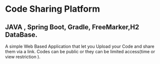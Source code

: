 # Code Sharing Platform
## JAVA , Spring Boot, Gradle, FreeMarker,H2 DataBase.
A simple Web Based Application that let you Upload your Code and share them via a link. Codes can be public or they can be limited access(time or view restriction ).
